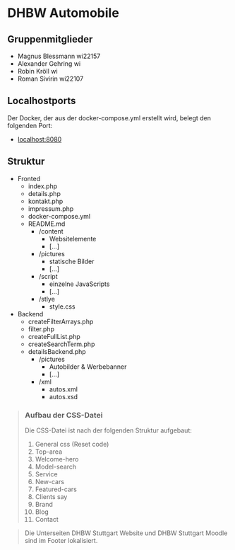 # DHBW Automobile

## Gruppenmitglieder
- Magnus Blessmann   wi22157
- Alexander Gehring  wi
- Robin Kröll        wi
- Roman Sivirin      wi22107

## Localhostports
Der Docker, der aus der docker-compose.yml erstellt wird, belegt den folgenden Port: 
- [localhost:8080](http://localhost:8080)


## Struktur
- Fronted
  - index.php
  - details.php
  - kontakt.php
  - impressum.php
  - docker-compose.yml
  - README.md
    - /content
      - Websitelemente
      - [...]
    - /pictures
      - statische Bilder
      - [...]
    - /script
      - einzelne JavaScripts
      - [...]
    - /stlye
      - style.css
- Backend
  - createFilterArrays.php
  - filter.php
  - createFullList.php
  - createSearchTerm.php
  - detailsBackend.php
    - /pictures
      - Autobilder & Werbebanner
      - [...]
    - /xml
      - autos.xml
      - autos.xsd


>### Aufbau der CSS-Datei
>Die CSS-Datei ist nach der folgenden Struktur aufgebaut:
>1. General css (Reset code)
>2. Top-area
>3. Welcome-hero
>4. Model-search
>5. Service
>6. New-cars
>7. Featured-cars
>8. Clients say
>9. Brand
>10. Blog
>11. Contact



>Die Unterseiten DHBW Stuttgart Website und DHBW Stuttgart Moodle sind im Footer lokalisiert.

